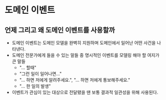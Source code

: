 # 도메인 이벤트

## 언제 그리고 왜 도메인 이벤트를 사용할까

- 도메인 이벤트는 도메인 모델을 완벽히 지원하며 도메인에서 일어난 어떤 사건을 나타낸다.
- 도메인 전문가에게 들을 수 있는 말들 중 명시적인 이벤트를 모델링 해야 할 여지가 큰 말들
    - "... 할때"
    - "그런 일이 일어나면..."
    - "... 하면 저에게 알려주세요.", "... 하면 저에게 통보해주세요."
    - "... 한 일의 발생"
- 이벤트가 관심이 있는 대상으로 전달됐을 땐 보통 결과적 일관성을 위해 사용된다.
